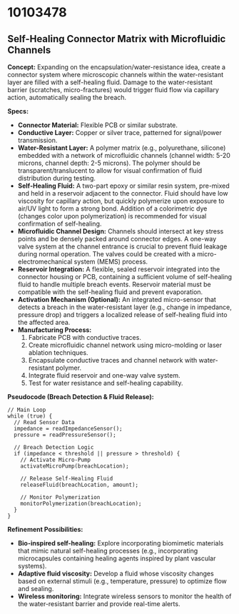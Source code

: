 # 10103478

## Self-Healing Connector Matrix with Microfluidic Channels

**Concept:** Expanding on the encapsulation/water-resistance idea, create a connector system where microscopic channels within the water-resistant layer are filled with a self-healing fluid. Damage to the water-resistant barrier (scratches, micro-fractures) would trigger fluid flow via capillary action, automatically sealing the breach.

**Specs:**

*   **Connector Material:** Flexible PCB or similar substrate.
*   **Conductive Layer:** Copper or silver trace, patterned for signal/power transmission.
*   **Water-Resistant Layer:**  A polymer matrix (e.g., polyurethane, silicone) embedded with a network of microfluidic channels (channel width: 5-20 microns, channel depth: 2-5 microns). The polymer should be transparent/translucent to allow for visual confirmation of fluid distribution during testing.
*   **Self-Healing Fluid:** A two-part epoxy or similar resin system, pre-mixed and held in a reservoir adjacent to the connector. Fluid should have low viscosity for capillary action, but quickly polymerize upon exposure to air/UV light to form a strong bond.  Addition of a colorimetric dye (changes color upon polymerization) is recommended for visual confirmation of self-healing.
*   **Microfluidic Channel Design:** Channels should intersect at key stress points and be densely packed around connector edges.  A one-way valve system at the channel entrance is crucial to prevent fluid leakage during normal operation. The valves could be created with a micro-electromechanical system (MEMS) process.
*   **Reservoir Integration:** A flexible, sealed reservoir integrated into the connector housing or PCB, containing a sufficient volume of self-healing fluid to handle multiple breach events. Reservoir material must be compatible with the self-healing fluid and prevent evaporation.
*   **Activation Mechanism (Optional):**  An integrated micro-sensor that detects a breach in the water-resistant layer (e.g., change in impedance, pressure drop) and triggers a localized release of self-healing fluid into the affected area.
*   **Manufacturing Process:**
    1.  Fabricate PCB with conductive traces.
    2.  Create microfluidic channel network using micro-molding or laser ablation techniques.
    3.  Encapsulate conductive traces and channel network with water-resistant polymer.
    4.  Integrate fluid reservoir and one-way valve system.
    5.  Test for water resistance and self-healing capability.

**Pseudocode (Breach Detection & Fluid Release):**

```
// Main Loop
while (true) {
  // Read Sensor Data
  impedance = readImpedanceSensor();
  pressure = readPressureSensor();

  // Breach Detection Logic
  if (impedance < threshold || pressure > threshold) {
    // Activate Micro-Pump
    activateMicroPump(breachLocation);

    // Release Self-Healing Fluid
    releaseFluid(breachLocation, amount);

    // Monitor Polymerization
    monitorPolymerization(breachLocation);
  }
}
```

**Refinement Possibilities:**

*   **Bio-inspired self-healing:** Explore incorporating biomimetic materials that mimic natural self-healing processes (e.g., incorporating microcapsules containing healing agents inspired by plant vascular systems).
*   **Adaptive fluid viscosity:** Develop a fluid whose viscosity changes based on external stimuli (e.g., temperature, pressure) to optimize flow and sealing.
*   **Wireless monitoring:** Integrate wireless sensors to monitor the health of the water-resistant barrier and provide real-time alerts.